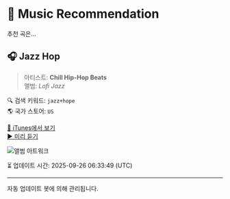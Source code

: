 
# 🎵 Music Recommendation

추천 곡은...

## 🎧 Jazz Hop  
> 아티스트: **Chill Hip-Hop Beats**  
> 앨범: _Lofi Jazz_  

🔍 검색 키워드: `jazz+hope`  
🌎 국가 스토어: `US`

[🔗 iTunes에서 보기](https://music.apple.com/us/album/jazz-hop/1579856217?i=1579856220&uo=4)  
[▶️ 미리 듣기](https://audio-ssl.itunes.apple.com/itunes-assets/AudioPreview115/v4/1b/4d/5e/1b4d5e82-dd52-0ca5-ba56-0e51c596c51f/mzaf_441431614922718352.plus.aac.p.m4a)

![앨범 아트워크](https://is1-ssl.mzstatic.com/image/thumb/Music115/v4/73/de/92/73de9259-91a0-b0d4-1f20-1355837e8745/cover_10202793.jpg/100x100bb.jpg)

⏳ 업데이트 시간: 2025-09-26 06:33:49 (UTC)

---
자동 업데이트 봇에 의해 관리됩니다.
